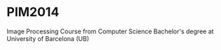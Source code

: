 # PIM2014
Image Processing Course from Computer Science Bachelor's degree at University of Barcelona (UB)
